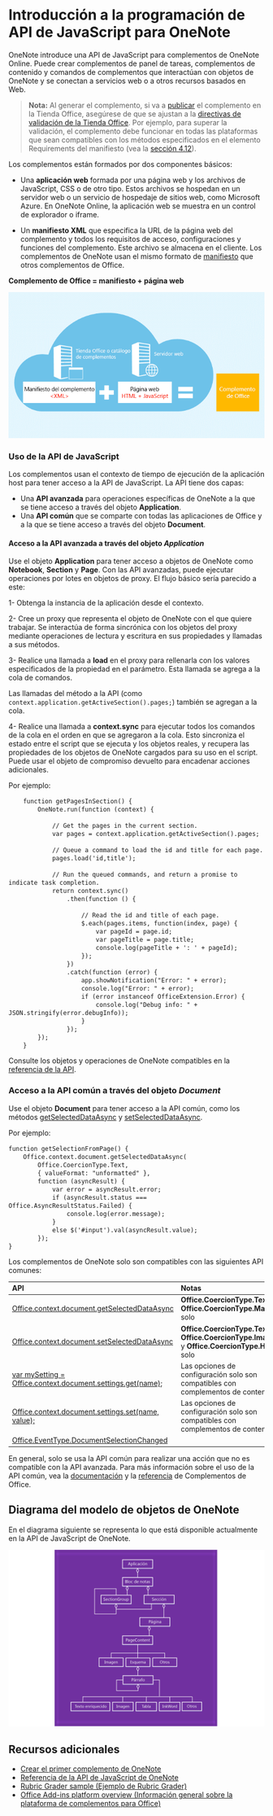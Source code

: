 # <a name="onenote-javascript-api-programming-overview"></a>Introducción a la programación de API de JavaScript para OneNote

OneNote introduce una API de JavaScript para complementos de OneNote Online. Puede crear complementos de panel de tareas, complementos de contenido y comandos de complementos que interactúan con objetos de OneNote y se conectan a servicios web o a otros recursos basados en Web.

>**Nota:** Al generar el complemento, si va a [publicar](../publish/publish.md) el complemento en la Tienda Office, asegúrese de que se ajustan a la [directivas de validación de la Tienda Office](https://msdn.microsoft.com/en-us/library/jj220035.aspx). Por ejemplo, para superar la validación, el complemento debe funcionar en todas las plataformas que sean compatibles con los métodos especificados en el elemento Requirements del manifiesto (vea la [sección 4.12](https://msdn.microsoft.com/en-us/library/jj220035.aspx#Anchor_3)).

Los complementos están formados por dos componentes básicos:

- Una **aplicación web** formada por una página web y los archivos de JavaScript, CSS o de otro tipo. Estos archivos se hospedan en un servidor web o un servicio de hospedaje de sitios web, como Microsoft Azure. En OneNote Online, la aplicación web se muestra en un control de explorador o iframe.
    
- Un **manifiesto XML** que especifica la URL de la página web del complemento y todos los requisitos de acceso, configuraciones y funciones del complemento. Este archivo se almacena en el cliente. Los complementos de OneNote usan el mismo formato de [manifiesto](https://dev.office.com/docs/add-ins/overview/add-in-manifests) que otros complementos de Office.

**Complemento de Office = manifiesto + página web**

![Un complemento de Office está formado por un manifiesto y una página web](../../images/onenote-add-in.png)

### <a name="using-the-javascript-api"></a>Uso de la API de JavaScript

Los complementos usan el contexto de tiempo de ejecución de la aplicación host para tener acceso a la API de JavaScript. La API tiene dos capas: 

- Una **API avanzada** para operaciones específicas de OneNote a la que se tiene acceso a través del objeto **Application**.
- Una **API común** que se comparte con todas las aplicaciones de Office y a la que se tiene acceso a través del objeto **Document**.

#### <a name="accessing-the-rich-api-through-the-application-object"></a>Acceso a la API avanzada a través del objeto *Application*

Use el objeto **Application** para tener acceso a objetos de OneNote como **Notebook**, **Section** y **Page**. Con las API avanzadas, puede ejecutar operaciones por lotes en objetos de proxy. El flujo básico sería parecido a este: 

1- Obtenga la instancia de la aplicación desde el contexto.

2- Cree un proxy que representa el objeto de OneNote con el que quiere trabajar. Se interactúa de forma sincrónica con los objetos del proxy mediante operaciones de lectura y escritura en sus propiedades y llamadas a sus métodos. 

3- Realice una llamada a **load** en el proxy para rellenarla con los valores especificados de la propiedad en el parámetro. Esta llamada se agrega a la cola de comandos. 

   Las llamadas del método a la API (como `context.application.getActiveSection().pages;`) también se agregan a la cola.
    
4- Realice una llamada a **context.sync** para ejecutar todos los comandos de la cola en el orden en que se agregaron a la cola. Esto sincroniza el estado entre el script que se ejecuta y los objetos reales, y recupera las propiedades de los objetos de OneNote cargados para su uso en el script. Puede usar el objeto de compromiso devuelto para encadenar acciones adicionales.

Por ejemplo: 

```
    function getPagesInSection() {
        OneNote.run(function (context) {
            
            // Get the pages in the current section.
            var pages = context.application.getActiveSection().pages;
            
            // Queue a command to load the id and title for each page.            
            pages.load('id,title');
            
            // Run the queued commands, and return a promise to indicate task completion.
            return context.sync()
                .then(function () {
                    
                    // Read the id and title of each page. 
                    $.each(pages.items, function(index, page) {
                        var pageId = page.id;
                        var pageTitle = page.title;
                        console.log(pageTitle + ': ' + pageId); 
                    });
                })
                .catch(function (error) {
                    app.showNotification("Error: " + error);
                    console.log("Error: " + error);
                    if (error instanceof OfficeExtension.Error) {
                        console.log("Debug info: " + JSON.stringify(error.debugInfo));
                    }
                });
        });
    }
```

Consulte los objetos y operaciones de OneNote compatibles en la [referencia de la API](../../reference/onenote/onenote-add-ins-javascript-reference.md).

### <a name="accessing-the-common-api-through-the-document-object"></a>Acceso a la API común a través del objeto *Document*

Use el objeto **Document** para tener acceso a la API común, como los métodos [getSelectedDataAsync](https://dev.office.com/reference/add-ins/shared/document.getselecteddataasync) y [setSelectedDataAsync](https://dev.office.com/reference/add-ins/shared/document.setselecteddataasync). 

Por ejemplo:  

```
function getSelectionFromPage() {
    Office.context.document.getSelectedDataAsync(
        Office.CoercionType.Text,
        { valueFormat: "unformatted" },
        function (asyncResult) {
            var error = asyncResult.error;
            if (asyncResult.status === Office.AsyncResultStatus.Failed) {
                console.log(error.message);
            }
            else $('#input').val(asyncResult.value);
        });
}
```
Los complementos de OneNote solo son compatibles con las siguientes API comunes:

| API | Notas |
|:------|:------|
| [Office.context.document.getSelectedDataAsync](https://msdn.microsoft.com/en-us/library/office/fp142294.aspx) | **Office.CoercionType.Text** y **Office.CoercionType.Matrix** solo |
| [Office.context.document.setSelectedDataAsync](https://msdn.microsoft.com/en-us/library/office/fp142145.aspx) | **Office.CoercionType.Text**, **Office.CoercionType.Image** y **Office.CoercionType.Html** solo | 
| [var mySetting = Office.context.document.settings.get(name);](https://msdn.microsoft.com/en-us/library/office/fp142180.aspx) | Las opciones de configuración solo son compatibles con complementos de contenido | 
| [Office.context.document.settings.set(name, value);](https://msdn.microsoft.com/en-us/library/office/fp161063.aspx) | Las opciones de configuración solo son compatibles con complementos de contenido | 
| [Office.EventType.DocumentSelectionChanged](https://dev.office.com/reference/add-ins/shared/document.selectionchanged.event) ||

En general, solo se usa la API común para realizar una acción que no es compatible con la API avanzada. Para más información sobre el uso de la API común, vea la [documentación](https://dev.office.com/docs/add-ins/overview/office-add-ins) y la [referencia](https://dev.office.com/reference/add-ins/javascript-api-for-office) de Complementos de Office.


<a name="om-diagram"></a>
## <a name="onenote-object-model-diagram"></a>Diagrama del modelo de objetos de OneNote 
En el diagrama siguiente se representa lo que está disponible actualmente en la API de JavaScript de OneNote.

  ![Diagrama del modelo de objetos de OneNote](../../images/onenote-om.png)


## <a name="additional-resources"></a>Recursos adicionales

- [Crear el primer complemento de OneNote](onenote-add-ins-getting-started.md)
- [Referencia de la API de JavaScript de OneNote](../../reference/onenote/onenote-add-ins-javascript-reference.md)
- [Rubric Grader sample (Ejemplo de Rubric Grader)](https://github.com/OfficeDev/OneNote-Add-in-Rubric-Grader)
- [Office Add-ins platform overview (Información general sobre la plataforma de complementos para Office)](https://dev.office.com/docs/add-ins/overview/office-add-ins)
